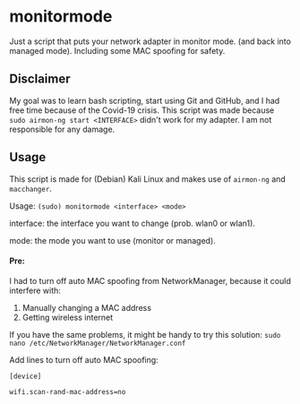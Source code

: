 # monitormode
Just a script that puts your network adapter in monitor mode. (and back into managed mode). Including some MAC spoofing for safety.

## Disclaimer
My goal was to learn bash scripting, start using Git and GitHub, and I had free time because of the Covid-19 crisis. 
This script was made because `sudo airmon-ng start <INTERFACE>` didn't work for my adapter. I am not responsible for any damage.

## Usage
This script is made for (Debian) Kali Linux and makes use of `airmon-ng` and `macchanger`.

Usage: `(sudo) monitormode <interface> <mode>`

interface: the interface you want to change (prob. wlan0 or wlan1).

mode: the mode you want to use (monitor or managed).

#### Pre:
I had to turn off auto MAC spoofing from NetworkManager, because it could interfere with:
1) Manually changing a MAC address
2) Getting wireless internet

If you have the same problems, it might be handy to try this solution: `sudo nano /etc/NetworkManager/NetworkManager.conf`

Add lines to turn off auto MAC spoofing:

`[device]`

`wifi.scan-rand-mac-address=no`

